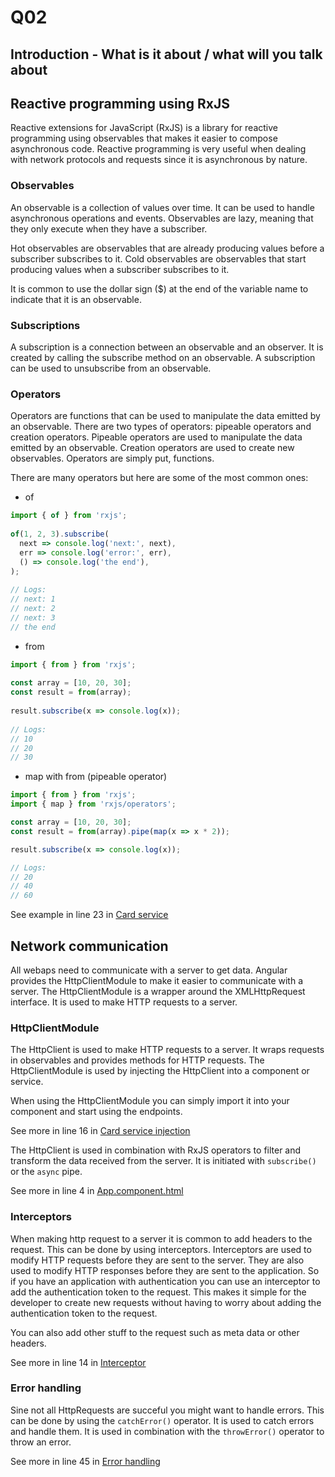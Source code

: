 # Q02
<!-- References to code will be made in markdown by using: See more in line XX in [name of snippet]("PATH_TO_FILE") -->

## Introduction - What is it about / what will you talk about

<!-- Cover the following points:
    - Explain reactive programming using RxJS
    - Explain how network communication is done in Angular according to best practices (use of HttpClientModule)
-->

## Reactive programming using RxJS

Reactive extensions for JavaScript (RxJS) is a library for reactive programming using observables that makes it easier to compose asynchronous code.
Reactive programming is very useful when dealing with network protocols and requests since it is asynchronous by nature.

### Observables

An observable is a collection of values over time. It can be used to handle asynchronous operations and events. Observables are lazy, meaning that they only execute when they have a subscriber.

Hot observables are observables that are already producing values before a subscriber subscribes to it.
Cold observables are observables that start producing values when a subscriber subscribes to it.

It is common to use the dollar sign ($) at the end of the variable name to indicate that it is an observable.

### Subscriptions

A subscription is a connection between an observable and an observer. It is created by calling the subscribe method on an observable. A subscription can be used to unsubscribe from an observable.

### Operators

Operators are functions that can be used to manipulate the data emitted by an observable. There are two types of operators: pipeable operators and creation operators. Pipeable operators are used to manipulate the data emitted by an observable. Creation operators are used to create new observables.
Operators are simply put, functions.

There are many operators but here are some of the most common ones:

- of

```typescript
import { of } from 'rxjs';
 
of(1, 2, 3).subscribe(
  next => console.log('next:', next),
  err => console.log('error:', err),
  () => console.log('the end'),
);
 
// Logs:
// next: 1
// next: 2
// next: 3
// the end
```

- from

```typescript
import { from } from 'rxjs';
 
const array = [10, 20, 30];
const result = from(array);
 
result.subscribe(x => console.log(x));
 
// Logs:
// 10
// 20
// 30
```

- map with from (pipeable operator)

```typescript
import { from } from 'rxjs';
import { map } from 'rxjs/operators';

const array = [10, 20, 30];
const result = from(array).pipe(map(x => x * 2));

result.subscribe(x => console.log(x));

// Logs:
// 20
// 40
// 60
```

See example in line 23 in [Card service](./src/app/card.service.ts)

## Network communication

All webaps need to communicate with a server to get data. Angular provides the HttpClientModule to make it easier to communicate with a server. The HttpClientModule is a wrapper around the XMLHttpRequest interface. It is used to make HTTP requests to a server.

### HttpClientModule

The HttpClient is used to make HTTP requests to a server. It wraps requests in observables and provides methods for HTTP requests. The HttpClientModule is used by injecting the HttpClient into a component or service.

When using the HttpClientModule you can simply import it into your component and start using the endpoints.

See more in line 16 in [Card service injection](./src/app/app.component.ts)

The HttpClient is used in combination with RxJS operators to filter and transform the data received from the server. It is initiated with `subscribe()` or the `async` pipe.

See more in line 4 in [App.component.html](./src/app/app.component.html)

### Interceptors

When making http request to a server it is common to add headers to the request. This can be done by using interceptors. Interceptors are used to modify HTTP requests before they are sent to the server. They are also used to modify HTTP responses before they are sent to the application. So if you have an application with authentication you can use an interceptor to add the authentication token to the request. This makes it simple for the developer to create new requests without having to worry about adding the authentication token to the request.

You can also add other stuff to the request such as meta data or other headers.

See more in line 14 in [Interceptor](./src/app/request-logger.interceptor.ts)

### Error handling

Sine not all HttpRequests are succeful you might want to handle errors. This can be done by using the `catchError()` operator. It is used to catch errors and handle them. It is used in combination with the `throwError()` operator to throw an error.

See more in line 45 in [Error handling](./src/app/card.service.ts)
